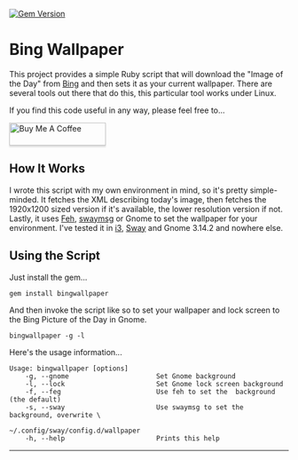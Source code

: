 
[![Gem Version](https://badge.fury.io/rb/bingwallpaper.svg)](http://badge.fury.io/rb/bingwallpaper)

# Bing Wallpaper

This project provides a simple Ruby script that will download the "Image of the
Day" from [Bing][0] and then sets it as your current wallpaper. There are
several tools out there that do this, this particular tool works under Linux.

If you find this code useful in any way, please feel free to...

<a href="https://www.buymeacoffee.com/cmiles74" target="_blank"><img src="https://www.buymeacoffee.com/assets/img/custom_images/orange_img.png" alt="Buy Me A Coffee" style="height: 41px !important;width: 174px !important;box-shadow: 0px 3px 2px 0px rgba(190, 190, 190, 0.5) !important;-webkit-box-shadow: 0px 3px 2px 0px rgba(190, 190, 190, 0.5) !important;" ></a>


## How It Works

I wrote this script with my own environment in mind, so it's pretty
simple-minded. It fetches the XML describing today's image, then fetches the
1920x1200 sized version if it's available, the lower resolution version if not.
Lastly, it uses [Feh][1], [swaymsg][3] or Gnome to set the wallpaper for your
environment. I've tested it in [i3][2], [Sway][4] and Gnome 3.14.2 and nowhere
else.

## Using the Script

Just install the gem...

    gem install bingwallpaper

And then invoke the script like so to set your wallpaper and lock screen to the
Bing Picture of the Day in Gnome.

    bingwallpaper -g -l

Here's the usage information...

```
Usage: bingwallpaper [options]
    -g, --gnome                      Set Gnome background
    -l, --lock                       Set Gnome lock screen background
    -f, --feg                        Use feh to set the  background (the default)
    -s, --sway                       Use swaymsg to set the background, overwrite \
                                       ~/.config/sway/config.d/wallpaper
    -h, --help                       Prints this help
```

----
[0]: https://www.bing.com
[1]: http://feh.finalrewind.org/
[2]: http://i3wm.org/
[3]: https://github.com/swaywm/sway/blob/master/swaymsg/swaymsg.1.scd
[4]: https://swaywm.org/
